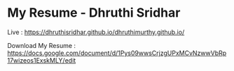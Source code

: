 # My Resume - Dhruthi Sridhar 

Live : https://dhruthisridhar.github.io/dhruthimurthy.github.io/

Download  My Resume : https://docs.google.com/document/d/1Pys09wwsCrjzgUPxMCvNzwwVbRp17wizeos1ExskMLY/edit
